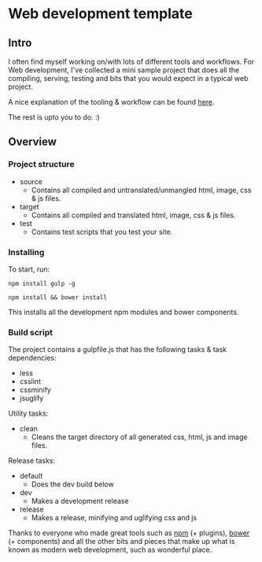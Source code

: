 # Web development template

## Intro
I often find myself working on/with lots of different tools and workflows. For Web development, I've collected a mini sample project that does all the compiling, serving, testing and bits that you would expect in a typical web project.

A nice explanation of the tooling & workflow can be found [here](https://markgoodyear.com/2014/01/getting-started-with-gulp/).


The rest is upto you to do. :)

## Overview

### Project structure

- source
	- Contains all compiled and untranslated/unmangled html, image, css & js files. 
- target
	- Contains all compiled and translated html, image, css & js files. 
- test
	- Contains test scripts that you test your site.


### Installing
To start, run:

`npm install gulp -g`

`npm install && bower install`  


This installs all the development npm modules and bower components.

### Build script
The project contains a gulpfile.js that has the following tasks & task dependencies:

- less
- csslint
- cssminify
- jsuglify

Utility tasks:

- clean
	- Cleans the target directory of all generated css, html, js and image files.

Release tasks:

- default 
	- Does the dev build below
- dev
	- Makes a development release
- release
	- Makes a release, minifying and uglifying css and js

Thanks to everyone who made great tools such as [npm](https://www.npmjs.com) (+ plugins), [bower](http://bower.io) (+ components) and all the other bits and pieces that make up what is known as modern web development, such as wonderful place.
